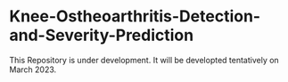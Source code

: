 # Knee-Ostheoarthritis-Detection-and-Severity-Prediction
This Repository is under development. It will be developted tentatively on March 2023.
